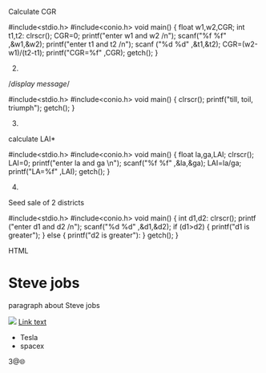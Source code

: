 Calculate CGR

#include<stdio.h>
#include<conio.h>
void main()
{
float w1,w2,CGR;
int t1,t2:
clrscr();
CGR=0;
printf("enter w1 and w2 /n");
scanf("%f %f" ,&w1,&w2); printf("enter t1 and t2 /n");
scanf ("%d %d" ,&t1,&t2);
CGR=(w2-w1)/(t2-t1);
printf("CGR=%f" ,CGR);
getch();
}

2.


/*display message*/

#include<stdio.h>
#include<conio.h>
void main()
{
clrscr();
printf("till, toil, triumph");
getch();
}


3.

calculate LAI*

#include<stdio.h> 
#include<conio.h>
void main()
{
float la,ga,LAI;
clrscr();
LAI=0;
printf("enter la and ga \n");
scanf("%f %f" ,&la,&ga);
LAI=la/ga;
printf("LA=%f" ,LAI);
getch();
}

4.

Seed sale of 2 districts

#include<stdio.h>
#include<conio.h>
void main()
{
int d1,d2:
clrscr();
printf ("enter d1 and d2 /n"); 
scanf("%d %d" ,&d1,&d2);
if (d1>d2)
{
printf("d1 is greater");
}
else
{
printf("d2 is greater"):
}
getch();
}



HTML
<html>
<head>
<title>Steve Jobs</title>
</head>
<body>
<h1>Steve jobs</h1>
<p> paragraph about Steve jobs </p>
<img src="image path should define here">
<a href="hyper link paste here">Link text</a>
<ul>
  <li>Tesla</li>
  <li>spacex</li>
</ul>
</body>
</html>







3@🌐
